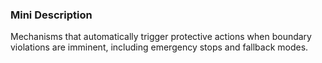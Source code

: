 ### Mini Description

Mechanisms that automatically trigger protective actions when boundary violations are imminent, including emergency stops and fallback modes.
